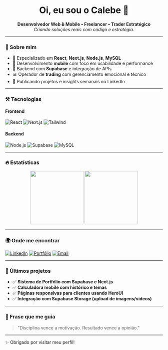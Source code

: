 <h1 align="center">Oi, eu sou o Calebe 👋</h1>

<p align="center">
  <b>Desenvolvedor Web & Mobile • Freelancer • Trader Estratégico</b><br/>
  <i>Criando soluções reais com código e estratégia.</i>
</p>

---

### 🧠 Sobre mim

- 🔧 Especializado em **React**, **Next.js**, **Node.js**, **MySQL**
- 📱 Desenvolvimento **mobile** com foco em usabilidade e performance
- 🧪 Backend com **Supabase** e integração de APIs
- 📊 Operador de **trading** com gerenciamento emocional e técnico
- 🚀 Publicando projetos e insights semanais no LinkedIn

---

### ⚒️ Tecnologias

#### Frontend
![React](https://img.shields.io/badge/-React-61DAFB?logo=react&logoColor=white&style=for-the-badge)
![Next.js](https://img.shields.io/badge/-Next.js-000000?logo=nextdotjs&logoColor=white&style=for-the-badge)
![Tailwind](https://img.shields.io/badge/-Tailwind-38B2AC?logo=tailwindcss&logoColor=white&style=for-the-badge)

#### Backend
![Node.js](https://img.shields.io/badge/-Node.js-339933?logo=nodedotjs&logoColor=white&style=for-the-badge)
![Supabase](https://img.shields.io/badge/-Supabase-3ECF8E?logo=supabase&logoColor=white&style=for-the-badge)
![MySQL](https://img.shields.io/badge/-MySQL-4479A1?logo=mysql&logoColor=white&style=for-the-badge)

---

### 🔥 Estatísticas

<p align="center">
  <img height="170" src="https://github-readme-stats.vercel.app/api?username=calebe&show_icons=true&theme=radical&count_private=true"/>
  <img height="170" src="https://github-readme-stats.vercel.app/api/top-langs/?username=calebe&layout=compact&theme=radical"/>
</p>

---

### 🌍 Onde me encontrar

[![LinkedIn](https://img.shields.io/badge/-LinkedIn-0077B5?style=for-the-badge&logo=linkedin&logoColor=white)](https://linkedin.com/in/seu-usuario)
[![Portfólio](https://img.shields.io/badge/-Portfólio-000?style=for-the-badge&logo=vercel&logoColor=white)](https://seu-portfolio.vercel.app)
[![Email](https://img.shields.io/badge/-Email-EA4335?style=for-the-badge&logo=gmail&logoColor=white)](mailto:seuemail@gmail.com)

---

### 📌 Últimos projetos

- ✅ **Sistema de Portfólio com Supabase e Next.js**  
- ✅ **Calculadora mobile com histórico e temas**
- ✅ **Páginas responsivas para clientes usando HeroUI**
- ✅ **Integração com Supabase Storage (upload de imagens/vídeos)**

---

### 💬 Frase que me guia

> "Disciplina vence a motivação. Resultado vence a opinião."

---

✨ Obrigado por visitar meu perfil!
